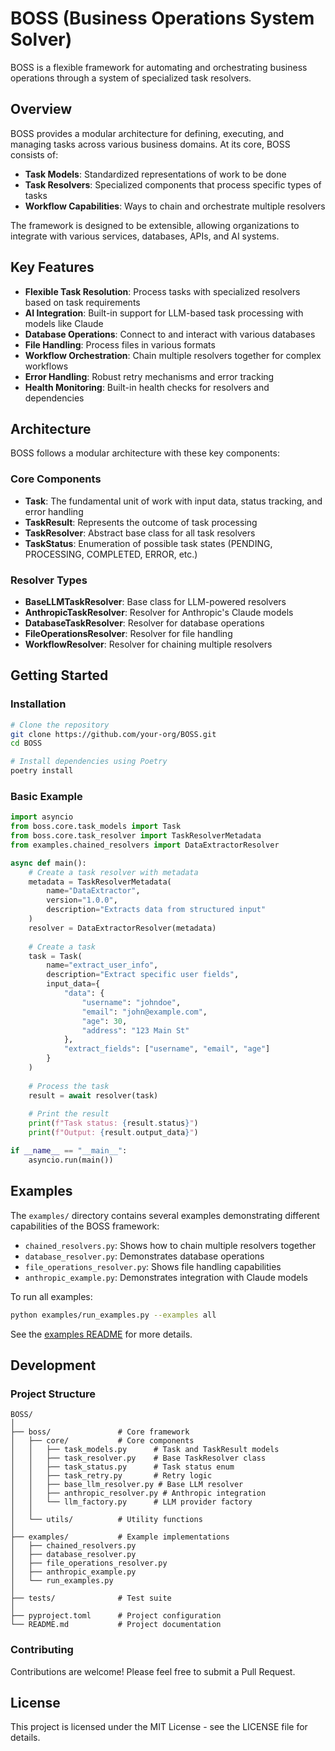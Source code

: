 # BOSS (Business Operations System Solver)

BOSS is a flexible framework for automating and orchestrating business operations through a system of specialized task resolvers.

## Overview

BOSS provides a modular architecture for defining, executing, and managing tasks across various business domains. At its core, BOSS consists of:

- **Task Models**: Standardized representations of work to be done
- **Task Resolvers**: Specialized components that process specific types of tasks 
- **Workflow Capabilities**: Ways to chain and orchestrate multiple resolvers

The framework is designed to be extensible, allowing organizations to integrate with various services, databases, APIs, and AI systems.

## Key Features

- **Flexible Task Resolution**: Process tasks with specialized resolvers based on task requirements
- **AI Integration**: Built-in support for LLM-based task processing with models like Claude
- **Database Operations**: Connect to and interact with various databases
- **File Handling**: Process files in various formats
- **Workflow Orchestration**: Chain multiple resolvers together for complex workflows
- **Error Handling**: Robust retry mechanisms and error tracking
- **Health Monitoring**: Built-in health checks for resolvers and dependencies

## Architecture

BOSS follows a modular architecture with these key components:

### Core Components

- **Task**: The fundamental unit of work with input data, status tracking, and error handling
- **TaskResult**: Represents the outcome of task processing
- **TaskResolver**: Abstract base class for all task resolvers
- **TaskStatus**: Enumeration of possible task states (PENDING, PROCESSING, COMPLETED, ERROR, etc.)

### Resolver Types

- **BaseLLMTaskResolver**: Base class for LLM-powered resolvers
- **AnthropicTaskResolver**: Resolver for Anthropic's Claude models
- **DatabaseTaskResolver**: Resolver for database operations
- **FileOperationsResolver**: Resolver for file handling
- **WorkflowResolver**: Resolver for chaining multiple resolvers

## Getting Started

### Installation

```bash
# Clone the repository
git clone https://github.com/your-org/BOSS.git
cd BOSS

# Install dependencies using Poetry
poetry install
```

### Basic Example

```python
import asyncio
from boss.core.task_models import Task
from boss.core.task_resolver import TaskResolverMetadata
from examples.chained_resolvers import DataExtractorResolver

async def main():
    # Create a task resolver with metadata
    metadata = TaskResolverMetadata(
        name="DataExtractor",
        version="1.0.0",
        description="Extracts data from structured input"
    )
    resolver = DataExtractorResolver(metadata)
    
    # Create a task
    task = Task(
        name="extract_user_info",
        description="Extract specific user fields",
        input_data={
            "data": {
                "username": "johndoe",
                "email": "john@example.com",
                "age": 30,
                "address": "123 Main St"
            },
            "extract_fields": ["username", "email", "age"]
        }
    )
    
    # Process the task
    result = await resolver(task)
    
    # Print the result
    print(f"Task status: {result.status}")
    print(f"Output: {result.output_data}")

if __name__ == "__main__":
    asyncio.run(main())
```

## Examples

The `examples/` directory contains several examples demonstrating different capabilities of the BOSS framework:

- `chained_resolvers.py`: Shows how to chain multiple resolvers together
- `database_resolver.py`: Demonstrates database operations
- `file_operations_resolver.py`: Shows file handling capabilities
- `anthropic_example.py`: Demonstrates integration with Claude models

To run all examples:

```bash
python examples/run_examples.py --examples all
```

See the [examples README](examples/README.md) for more details.

## Development

### Project Structure

```
BOSS/
│
├── boss/               # Core framework
│   ├── core/           # Core components
│   │   ├── task_models.py      # Task and TaskResult models
│   │   ├── task_resolver.py    # Base TaskResolver class
│   │   ├── task_status.py      # Task status enum
│   │   ├── task_retry.py       # Retry logic
│   │   ├── base_llm_resolver.py # Base LLM resolver
│   │   ├── anthropic_resolver.py # Anthropic integration
│   │   └── llm_factory.py      # LLM provider factory
│   │
│   └── utils/          # Utility functions
│
├── examples/           # Example implementations
│   ├── chained_resolvers.py
│   ├── database_resolver.py
│   ├── file_operations_resolver.py
│   ├── anthropic_example.py
│   └── run_examples.py
│
├── tests/              # Test suite
│
├── pyproject.toml      # Project configuration
└── README.md           # Project documentation
```

### Contributing

Contributions are welcome! Please feel free to submit a Pull Request.

## License

This project is licensed under the MIT License - see the LICENSE file for details. 